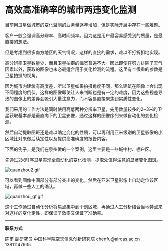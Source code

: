 # 高效高准确率的城市两违变化监测

目前用卫星做城市的变化监测的业务量逐年增加，但是实际开展中存在一些难题。

客户一般会强调高分辨率、高时间频率。因为这是用户最容易感受到的质量，是最直接的想法。

但是考虑到很多南方地区的天气情况，这样的直接的需求，难以不打折扣地实现。

高分辨率卫星数量少，而且卫星拍摄的幅宽普遍不大。因此即使在努力排除了天气因素以外，获取的图像也未必最适合用于变化检测的流程。这里有个很重的参数是卫星拍摄的视角。

因为城市内建筑有高度差，所以卫星如果拍摄角度不同，那么建筑在图像上会出现不同程度的倒伏。这样的图像即使让人来判断也是有一定的难度，因为这些视差导致的图像上的差异会吸引大量注意力，而不容易直接聚焦到实质性变化。

我们采用的工作方法是同时使用高低两种分辨率卫星，先用数量较多的2~3米的卫星获取基本都是垂直向下的卫星影像，通过这样的图像序列来做自动化的变化检测。

然后自动提取图斑还是难以确定变化的性质，可以再利用亚米级别的卫星影像的小区域比对来做后续定性以及提供高准确度的报告内容。

下面的例子，是我们在泉州做的一个案例，这里主要是一些城中村、棚户区。

先通过2米时序卫星实现全自动化的变化检测，提取处值得注意的显著变化图斑。

![quanzhou2.gif](https://s2.loli.net/2022/07/02/h6sbMqYBGKDtJ8p.gif)

可以看到图像中间部分有部分突出的变化。然后在亚米卫星影像上自动定位该区域，再做一些人工的确认。

![quanzhou_gf.gif](https://s2.loli.net/2022/07/02/C1g2iyNYp7lrcW3.gif)

这个工作通过自动化分析将焦点集中到个别区域，再通过人工分析结合当地特点来对这样的变化定性，即保证了效率又保证了准确率。

---

**联系方式**

陈甫 副研究员
中国科学院空天信息创新研究院
chenfu@aircas.ac.cn
13811147935